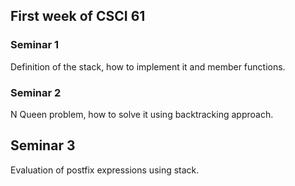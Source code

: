 ## First week of CSCI 61

### Seminar 1
Definition of the stack, how to implement it and member functions.

### Seminar 2
N Queen problem, how to solve it using backtracking approach.

## Seminar 3
Evaluation of postfix expressions using stack.